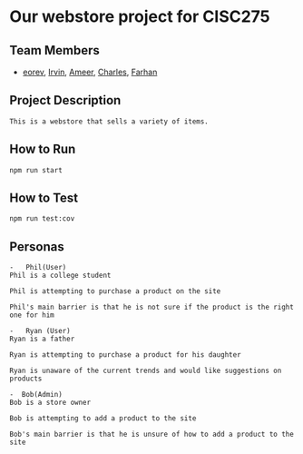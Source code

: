 # Our webstore project for CISC275

## Team Members

-   [eorev](https://github.com/eorev), [Irvin](https://github.com/IrvinFavors), [Ameer](https://github.com/mirnas1), [Charles](https://github.com/cwgiii),
    [Farhan](https://github.com/FarhanOhe03)

## Project Description

    This is a webstore that sells a variety of items.

## How to Run

    npm run start

## How to Test

    npm run test:cov

## Personas

    -   Phil(User)
    Phil is a college student

    Phil is attempting to purchase a product on the site

    Phil's main barrier is that he is not sure if the product is the right one for him

    -   Ryan (User)
    Ryan is a father

    Ryan is attempting to purchase a product for his daughter

    Ryan is unaware of the current trends and would like suggestions on products

    -  Bob(Admin)
    Bob is a store owner

    Bob is attempting to add a product to the site

    Bob's main barrier is that he is unsure of how to add a product to the site
